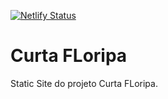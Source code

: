 [![Netlify Status](https://api.netlify.com/api/v1/badges/17fe8951-108e-4475-8ab6-ff248daad72b/deploy-status)](https://app.netlify.com/sites/curtafloripa/deploys)

# Curta FLoripa
Static Site do projeto Curta FLoripa.